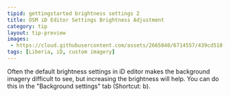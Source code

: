 ```yaml
---
tipid: gettingstarted brightness settings 2
title: OSM iD Editor Settings Brightness Adjustment
category: tip
layout: tip-preview
images: 
 - https://cloud.githubusercontent.com/assets/2665840/6714557/439cd518-cd6f-11e4-81ae-82540f486d52.gif
tags: [Liberia, iD, custom imagery]
---
```


Often the default brightness settings in iD editor makes the background imagery difficult to see, but increasing the brightness will help. You can do this in the "Background settings" tab (Shortcut: b).

<!--
![](https://cloud.githubusercontent.com/assets/2665840/6714557/439cd518-cd6f-11e4-81ae-82540f486d52.gif)
-->
